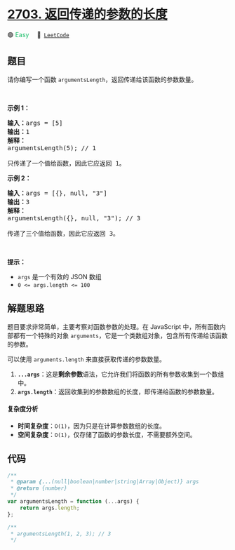 # [2703. 返回传递的参数的长度](https://leetcode.com/problems/return-length-of-arguments-passed)

🟢 <font color=#15bd66>Easy</font>&emsp; 🔗&ensp;[`LeetCode`](https://leetcode.com/problems/return-length-of-arguments-passed)

## 题目

请你编写一个函数 <code>argumentsLength</code>，返回传递给该函数的参数数量。
<p>&nbsp;</p>

<p><strong class="example">示例 1：</strong></p>

<pre>
<b>输入：</b>args = [5]
<b>输出：</b>1
<strong>解释：</strong>
argumentsLength(5); // 1

只传递了一个值给函数，因此它应返回 1。
</pre>

<p><strong class="example">示例 2：</strong></p>

<pre>
<b>输入：</b>args = [{}, null, "3"]
<b>输出：</b>3
<b>解释：</b>
argumentsLength({}, null, "3"); // 3

传递了三个值给函数，因此它应返回 3。
</pre>

<p>&nbsp;</p>

<p><strong>提示：</strong></p>

<ul>
	<li><code>args</code>&nbsp;是一个有效的 JSON 数组</li>
	<li><code>0 &lt;= args.length &lt;= 100</code></li>
</ul>


## 解题思路

题目要求非常简单，主要考察对函数参数的处理。在 JavaScript 中，所有函数内部都有一个特殊的对象 `arguments`，它是一个类数组对象，包含所有传递给该函数的参数。

可以使用 `arguments.length` 来直接获取传递的参数数量。

1. **`...args`**：这是**剩余参数**语法，它允许我们将函数的所有参数收集到一个数组中。
2. **`args.length`**：返回收集到的参数数组的长度，即传递给函数的参数数量。

#### 复杂度分析

- **时间复杂度**：`O(1)`，因为只是在计算参数数组的长度。
- **空间复杂度**：`O(1)`，仅存储了函数的参数长度，不需要额外空间。

## 代码

```javascript
/**
 * @param {...(null|boolean|number|string|Array|Object)} args
 * @return {number}
 */
var argumentsLength = function (...args) {
	return args.length;
};

/**
 * argumentsLength(1, 2, 3); // 3
 */
```
